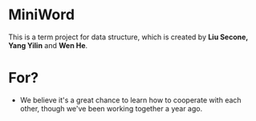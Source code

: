 # MiniWord
This is a term project for data structure, which is created by **Liu Secone, Yang Yilin** and **Wen He**.
# For?
* We believe it's a great chance to learn how to cooperate with each other, though we've been working together a year ago.
